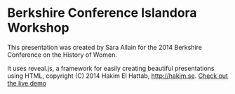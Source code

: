 # Berkshire Conference Islandora Workshop

This presentation was created by Sara Allain for the 2014 Berkshire Conference on the History of Women.

It uses reveal.js, a framework for easily creating beautiful presentations using HTML, copyright (C) 2014 Hakim El Hattab, http://hakim.se. [Check out the live demo](http://lab.hakim.se/reveal-js/)
